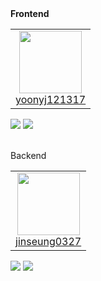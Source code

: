 <br/>
<br/>

  <b>Frontend</b>
  <table> 
    <tr> 
      <td align="center">
        <a href="https://github.com/yoon121317" >
        <img src="https://avatars.githubusercontent.com/yoon121317" width="100px" height="100px" /> 
        <br />yoonyj121317</a> 
        </td> 
    </tr> 
  </table>
  <div display="flex">
    <img src="https://img.shields.io/badge/html5-%23E34F26.svg?style=for-the-badge&logo=html5&logoColor=white" />
    <img src="https://img.shields.io/badge/css3-%231572B6.svg?style=for-the-badge&logo=css3&logoColor=white" />
  </div>
  <br/> 

  
  <p>Backend</p>
  <table> 
    <tr> 
      <td align="center">
         <a href="https://github.com/jinseung0327" ><img src="https://avatars.githubusercontent.com/jinseung0327 " width="100px" height="100px" /> <br />jinseung0327 </a>
      </td> 
    </tr> 
  </table>
  <div display="flex">
    <img src="https://img.shields.io/badge/ruby-%23CC342D.svg?style=for-the-badge&logo=ruby&logoColor=white" />
    <img src="https://img.shields.io/badge/rails-%23CC0000.svg?style=for-the-badge&logo=ruby-on-rails&logoColor=white" />
  </div>

  <br/>
